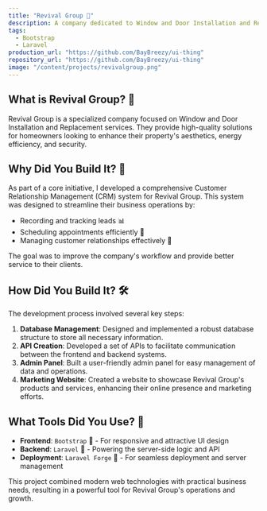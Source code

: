 ```yaml
---
title: "Revival Group 🏡"
description: A company dedicated to Window and Door Installation and Replacement
tags:
  - Bootstrap
  - Laravel
production_url: "https://github.com/BayBreezy/ui-thing"
repository_url: "https://github.com/BayBreezy/ui-thing"
image: "/content/projects/revivalgroup.png"
---
```


## What is Revival Group? 🔨

Revival Group is a specialized company focused on Window and Door Installation and Replacement services. They provide high-quality solutions for homeowners looking to enhance their property's aesthetics, energy efficiency, and security.

## Why Did You Build It? 🎯

As part of a core initiative, I developed a comprehensive Customer Relationship Management (CRM) system for Revival Group. This system was designed to streamline their business operations by:

- Recording and tracking leads 📊
- Scheduling appointments efficiently 📅
- Managing customer relationships effectively 🤝

The goal was to improve the company's workflow and provide better service to their clients.

## How Did You Build It? 🛠️

The development process involved several key steps:

1. **Database Management**: Designed and implemented a robust database structure to store all necessary information.
2. **API Creation**: Developed a set of APIs to facilitate communication between the frontend and backend systems.
3. **Admin Panel**: Built a user-friendly admin panel for easy management of data and operations.
4. **Marketing Website**: Created a website to showcase Revival Group's products and services, enhancing their online presence and marketing efforts.

## What Tools Did You Use? 🧰

- **Frontend**: `Bootstrap` 🎨 - For responsive and attractive UI design
- **Backend**: `Laravel` 🐘 - Powering the server-side logic and API
- **Deployment**: `Laravel Forge` 🚀 - For seamless deployment and server management

This project combined modern web technologies with practical business needs, resulting in a powerful tool for Revival Group's operations and growth.
